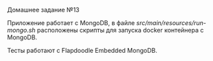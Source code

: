 Домашнее задание №13

Приложение работает с MongoDB, в файле *src/main/resources/run-mongo.sh* 
расположены скрипты для запуска docker контейнера с MongoDB.

Тесты работают с Flapdoodle Embedded MongoDB.